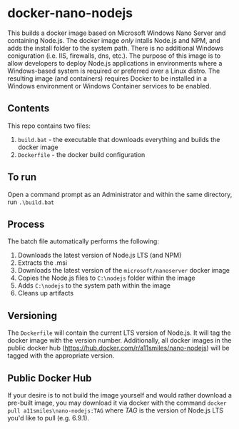 # docker-nano-nodejs
This builds a docker image based on Microsoft Windows Nano Server and containing Node.js.  The docker image _only_ intalls Node.js and NPM, and adds the install folder to the system path.  There is no additional Windows coniguration (i.e. IIS, firewalls, dns, etc.). The purpose of this image is to allow developers to deploy Node.js applications in environments where a Windows-based system is required or preferred over a Linux distro.  The resulting image (and containers) requires Docker to be installed in a Windows environment or Windows Container services to be enabled.

## Contents
This repo contains two files:

1. `build.bat` - the executable that downloads everything and builds the docker image
2. `Dockerfile` - the docker build configuration 

## To run
Open a command prompt as an Administrator and within the same directory, run `.\build.bat`

## Process
The batch file automatically performs the following:

1. Downloads the latest version of Node.js LTS (and NPM)
2. Extracts the .msi
3. Downloads the latest version of the `microsoft/nanoserver` docker image
4. Copies the Node.js files to `C:\nodejs` folder within the image
5. Adds `C:\nodejs` to the system path within the image
6. Cleans up artifacts

## Versioning
The `Dockerfile` will contain the current LTS version of Node.js. It will tag the docker image with the version number.  Additionally, all docker images in the public docker hub (https://hub.docker.com/r/a11smiles/nano-nodejs) will be tagged with the appropriate version.

## Public Docker Hub
If your desire is to not build the image yourself and would rather download a pre-built image, you may download it via docker with the command `docker pull a11smiles\nano-nodejs:TAG` where _TAG_ is the version of Node.js LTS you'd like to pull (e.g. 6.9.1).  


